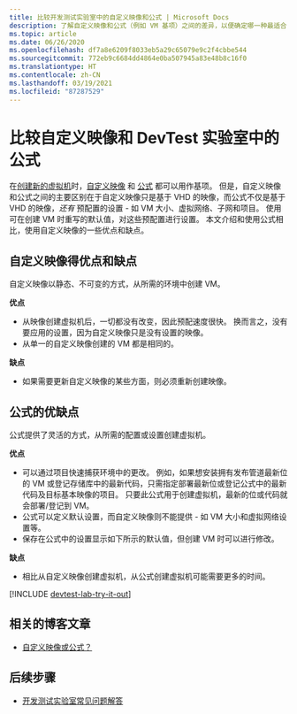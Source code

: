 ```yaml
---
title: 比较开发测试实验室中的自定义映像和公式 | Microsoft Docs
description: 了解自定义映像和公式（例如 VM 基项）之间的差异，以便确定哪一种最适合自己的环境。
ms.topic: article
ms.date: 06/26/2020
ms.openlocfilehash: df7a8e6209f8033eb5a29c65079e9c2f4cbbe544
ms.sourcegitcommit: 772eb9c6684dd4864e0ba507945a83e48b8c16f0
ms.translationtype: HT
ms.contentlocale: zh-CN
ms.lasthandoff: 03/19/2021
ms.locfileid: "87287529"
---
```

# <a name="comparing-custom-images-and-formulas-in-devtest-labs"></a>比较自定义映像和 DevTest 实验室中的公式
在[创建新的虚拟机](devtest-lab-add-vm.md)时，[自定义映像](devtest-lab-create-template.md) 和 [公式](devtest-lab-manage-formulas.md) 都可以用作基项。 但是，自定义映像和公式之间的主要区别在于自定义映像只是基于 VHD 的映像，而公式不仅是基于 VHD 的映像，*还有* 预配置的设置 - 如 VM 大小、虚拟网络、子网和项目。 使用可在创建 VM 时重写的默认值，对这些预配置进行设置。 本文介绍和使用公式相比，使用自定义映像的一些优点和缺点。

## <a name="custom-image-pros-and-cons"></a>自定义映像得优点和缺点
自定义映像以静态、不可变的方式，从所需的环境中创建 VM。 

**优点**

* 从映像创建虚拟机后，一切都没有改变，因此预配速度很快。 换而言之，没有要应用的设置，因为自定义映像只是没有设置的映像。 
* 从单一的自定义映像创建的 VM 都是相同的。

**缺点**

* 如果需要更新自定义映像的某些方面，则必须重新创建映像。  

## <a name="formula-pros-and-cons"></a>公式的优缺点
公式提供了灵活的方式，从所需的配置或设置创建虚拟机。

**优点**

* 可以通过项目快速捕获环境中的更改。 例如，如果想安装拥有发布管道最新位的 VM 或登记存储库中的最新代码，只需指定部署最新位或登记公式中的最新代码及目标基本映像的项目。 只要此公式用于创建虚拟机，最新的位或代码就会部署/登记到 VM。 
* 公式可以定义默认设置，而自定义映像则不能提供 - 如 VM 大小和虚拟网络设置等。 
* 保存在公式中的设置显示如下所示的默认值，但创建 VM 时可以进行修改。 

**缺点**

* 相比从自定义映像创建虚拟机，从公式创建虚拟机可能需要更多的时间。

[!INCLUDE [devtest-lab-try-it-out](../../includes/devtest-lab-try-it-out.md)]

## <a name="related-blog-posts"></a>相关的博客文章
* [自定义映像或公式？](./devtest-lab-faq.md#blog-post)

## <a name="next-steps"></a>后续步骤
- [开发测试实验室常见问题解答](devtest-lab-faq.md)
